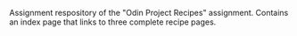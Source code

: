 Assignment respository of the "Odin Project Recipes" assignment.
Contains an index page that links to three complete recipe pages.
